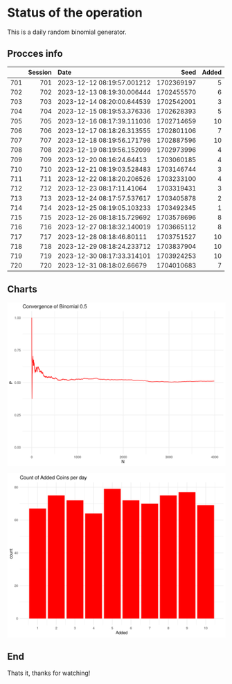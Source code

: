 # Status of the operation
  
  This is a daily random binomial generator.
  
## Procces info

|    | Session|Date                       |       Seed| Added|
|:---|-------:|:--------------------------|----------:|-----:|
|701 |     701|2023-12-12 08:19:57.001212 | 1702369197|     5|
|702 |     702|2023-12-13 08:19:30.006444 | 1702455570|     6|
|703 |     703|2023-12-14 08:20:00.644539 | 1702542001|     3|
|704 |     704|2023-12-15 08:19:53.376336 | 1702628393|     5|
|705 |     705|2023-12-16 08:17:39.111036 | 1702714659|    10|
|706 |     706|2023-12-17 08:18:26.313555 | 1702801106|     7|
|707 |     707|2023-12-18 08:19:56.171798 | 1702887596|    10|
|708 |     708|2023-12-19 08:19:56.152099 | 1702973996|     4|
|709 |     709|2023-12-20 08:16:24.64413  | 1703060185|     4|
|710 |     710|2023-12-21 08:19:03.528483 | 1703146744|     3|
|711 |     711|2023-12-22 08:18:20.206526 | 1703233100|     4|
|712 |     712|2023-12-23 08:17:11.41064  | 1703319431|     3|
|713 |     713|2023-12-24 08:17:57.537617 | 1703405878|     2|
|714 |     714|2023-12-25 08:19:05.103233 | 1703492345|     1|
|715 |     715|2023-12-26 08:18:15.729692 | 1703578696|     8|
|716 |     716|2023-12-27 08:18:32.140019 | 1703665112|     8|
|717 |     717|2023-12-28 08:18:46.80111  | 1703751527|    10|
|718 |     718|2023-12-29 08:18:24.233712 | 1703837904|    10|
|719 |     719|2023-12-30 08:17:33.314101 | 1703924253|    10|
|720 |     720|2023-12-31 08:18:02.66679  | 1704010683|     7|

## Charts 

![](charts/plot1.png)

![](charts/plot2.png)

## End

Thats it, thanks for watching!
